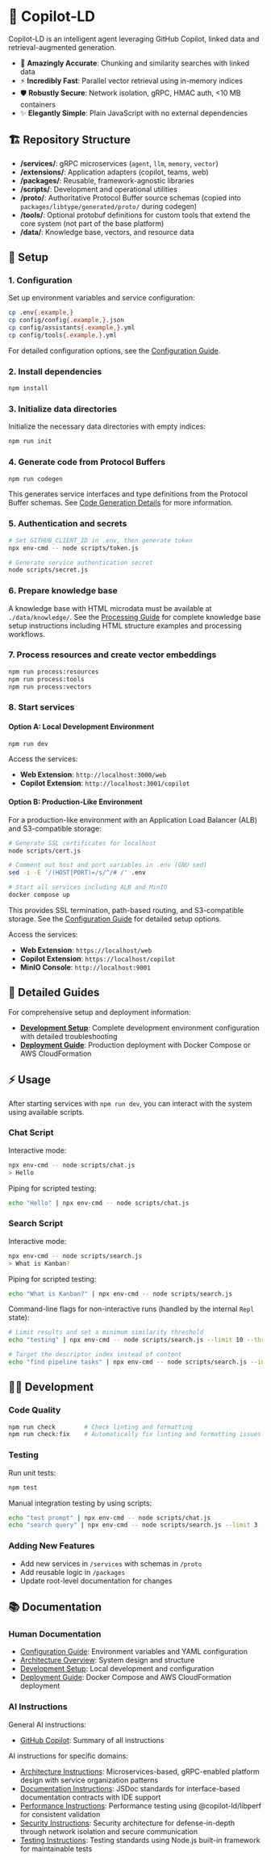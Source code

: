 # 🧬 Copilot-LD

Copilot-LD is an intelligent agent leveraging GitHub Copilot, linked data and
retrieval-augmented generation.

- 🎯 **Amazingly Accurate**: Chunking and similarity searches with linked data
- ⚡️ **Incredibly Fast**: Parallel vector retrieval using in-memory indices
- 🛡️ **Robustly Secure**: Network isolation, gRPC, HMAC auth, <10 MB containers
- ✨ **Elegantly Simple**: Plain JavaScript with no external dependencies

## 🏗️ Repository Structure

- **/services/**: gRPC microservices (`agent`, `llm`, `memory`, `vector`)
- **/extensions/**: Application adapters (copilot, teams, web)
- **/packages/**: Reusable, framework-agnostic libraries
- **/scripts/**: Development and operational utilities
- **/proto/**: Authoritative Protocol Buffer source schemas (copied into
  `packages/libtype/generated/proto/` during codegen)
- **/tools/**: Optional protobuf definitions for custom tools that extend the
  core system (not part of the base platform)
- **/data/**: Knowledge base, vectors, and resource data

## 🚀 Setup

### 1. Configuration

Set up environment variables and service configuration:

```sh
cp .env{.example,}
cp config/config{.example,}.json
cp config/assistants{.example,}.yml
cp config/tools{.example,}.yml
```

For detailed configuration options, see the
[Configuration Guide](docs/configuration.html).

### 2. Install dependencies

```sh
npm install
```

### 3. Initialize data directories

Initialize the necessary data directories with empty indices:

```sh
npm run init
```

### 4. Generate code from Protocol Buffers

```sh
npm run codegen
```

This generates service interfaces and type definitions from the Protocol Buffer
schemas. See [Code Generation Details](docs/architecture.html#code-generation)
for more information.

### 5. Authentication and secrets

```sh
# Set GITHUB_CLIENT_ID in .env, then generate token
npx env-cmd -- node scripts/token.js

# Generate service authentication secret
node scripts/secret.js
```

### 6. Prepare knowledge base

A knowledge base with HTML microdata must be available at `./data/knowledge/`.
See the [Processing Guide](docs/processing.html) for complete knowledge base
setup instructions including HTML structure examples and processing workflows.

### 7. Process resources and create vector embeddings

```sh
npm run process:resources
npm run process:tools
npm run process:vectors
```

### 8. Start services

#### Option A: Local Development Environment

```sh
npm run dev
```

Access the services:

- **Web Extension**: `http://localhost:3000/web`
- **Copilot Extension**: `http://localhost:3001/copilot`

#### Option B: Production-Like Environment

For a production-like environment with an Application Load Balancer (ALB) and
S3-compatible storage:

```sh
# Generate SSL certificates for localhost
node scripts/cert.js

# Comment out host and port variables in .env (GNU sed)
sed -i -E '/(HOST|PORT)=/s/^/# /' .env

# Start all services including ALB and MinIO
docker compose up
```

This provides SSL termination, path-based routing, and S3-compatible storage.
See the [Configuration Guide](docs/configuration.html) for detailed setup
options.

Access the services:

- **Web Extension**: `https://localhost/web`
- **Copilot Extension**: `https://localhost/copilot`
- **MinIO Console**: `http://localhost:9001`

## 📖 Detailed Guides

For comprehensive setup and deployment information:

- **[Development Setup](docs/development.html)**: Complete development
  environment configuration with detailed troubleshooting
- **[Deployment Guide](docs/deployment.html)**: Production deployment with
  Docker Compose or AWS CloudFormation

## ⚡ Usage

After starting services with `npm run dev`, you can interact with the system
using available scripts.

### Chat Script

Interactive mode:

```sh
npx env-cmd -- node scripts/chat.js
> Hello
```

Piping for scripted testing:

```sh
echo "Hello" | npx env-cmd -- node scripts/chat.js
```

### Search Script

Interactive mode:

```sh
npx env-cmd -- node scripts/search.js
> What is Kanban?
```

Piping for scripted testing:

```sh
echo "What is Kanban?" | npx env-cmd -- node scripts/search.js
```

Command-line flags for non-interactive runs (handled by the internal `Repl`
state):

```sh
# Limit results and set a minimum similarity threshold
echo "testing" | npx env-cmd -- node scripts/search.js --limit 10 --threshold 0.25

# Target the descriptor index instead of content
echo "find pipeline tasks" | npx env-cmd -- node scripts/search.js --index descriptor --limit 5
```

## 👨‍💻 Development

### Code Quality

```sh
npm run check        # Check linting and formatting
npm run check:fix    # Automatically fix linting and formatting issues
```

### Testing

Run unit tests:

```sh
npm test
```

Manual integration testing by using scripts:

```sh
echo "test prompt" | npx env-cmd -- node scripts/chat.js
echo "search query" | npx env-cmd -- node scripts/search.js --limit 3 --threshold 0.2
```

### Adding New Features

- Add new services in `/services` with schemas in `/proto`
- Add reusable logic in `/packages`
- Update root-level documentation for changes

## 📚 Documentation

### Human Documentation

- [Configuration Guide](docs/configuration.html): Environment variables and YAML
  configuration
- [Architecture Overview](docs/architecture.html): System design and structure
- [Development Setup](docs/development.html): Local development and
  configuration
- [Deployment Guide](docs/deployment.html): Docker Compose and AWS
  CloudFormation deployment

### AI Instructions

General AI instructions:

- [GitHub Copilot](.github/copilot-instructions.md): Summary of all instructions

AI instructions for specific domains:

- [Architecture Instructions](.github/instructions/architecture.instructions.md):
  Microservices-based, gRPC-enabled platform design with service organization
  patterns
- [Documentation Instructions](.github/instructions/documentation.instructions.md):
  JSDoc standards for interface-based documentation contracts with IDE support
- [Performance Instructions](.github/instructions/performance.instructions.md):
  Performance testing using @copilot-ld/libperf for consistent validation
- [Security Instructions](.github/instructions/security.instructions.md):
  Security architecture for defense-in-depth through network isolation and
  secure communication
- [Testing Instructions](.github/instructions/testing.instructions.md): Testing
  standards using Node.js built-in framework for maintainable tests
